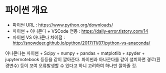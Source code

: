 # 파이썬 개요

- 파이썬 URL : https://www.python.org/downloads/
- 파이썬 + 아나콘다 + VSCode 연동 : https://daily-error.tistory.com/14
- 파이썬 VS 아나콘다 차이점 : http://snowdeer.github.io/python/2017/11/07/python-vs-anaconda/

아나콘다는 파이썬 + Scipy + numpy + pandas + matplotlib + spyder + jupyternotebook 등등을 같이 깔아준다.
파이썬과 아나콘다를 같이 설치하면 경로(환경변수) 등이 꼬여 오류발생할 수 있다고 하니 고려하여 하나만 깔아줄 것.


